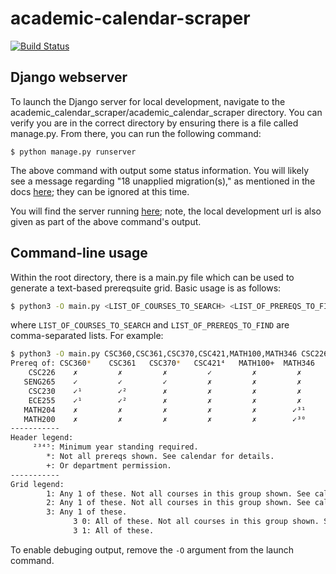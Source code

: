 # academic-calendar-scraper
[![Build Status](https://www.johnnyw.ca/jenkins/buildStatus/icon?job=academic-calendar-scraper%2Fcalendar-scrape-regression%2Fmain)](https://www.johnnyw.ca/jenkins/job/academic-calendar-scraper/job/calendar-scrape-regression/job/main/)

## Django webserver
To launch the Django server for local development, navigate to the academic_calendar_scraper/academic_calendar_scraper directory. You can verify you are in the correct directory by ensuring there is a file called manage.py. From there, you can run the following command:
```
$ python manage.py runserver
```

The above command with output some status information. You will likely see a message regarding "18 unapplied migration(s)," as mentioned in the docs [here](https://docs.djangoproject.com/en/4.2/intro/tutorial01/); they can be ignored at this time.

You will find the server running [here](http://127.0.0.1:8000/); note, the local development url is also given as part of the above command's output.

## Command-line usage

Within the root directory, there is a main.py file which can be used to generate a text-based prereqsuite grid. Basic usage is as follows:

```bash
$ python3 -O main.py <LIST_OF_COURSES_TO_SEARCH> <LIST_OF_PREREQS_TO_FIND>
```
where `LIST_OF_COURSES_TO_SEARCH` and `LIST_OF_PREREQS_TO_FIND` are comma-separated lists. For example:

```bash
$ python3 -O main.py CSC360,CSC361,CSC370,CSC421,MATH100,MATH346 CSC226,SENG265,CSC230,ECE255,MATH204,MATH200
Prereq of: CSC360*    CSC361   CSC370*   CSC421⁴   MATH100+  MATH346  
    CSC226    ✗         ✗         ✗         ✓         ✗         ✗     
   SENG265    ✓         ✓         ✓         ✗         ✗         ✗     
    CSC230    ✓¹        ✓²        ✗         ✗         ✗         ✗     
    ECE255    ✓¹        ✓²        ✗         ✗         ✗         ✗     
   MATH204    ✗         ✗         ✗         ✗         ✗        ✓³¹    
   MATH200    ✗         ✗         ✗         ✗         ✗        ✓³⁰    
-----------
Header legend:
     ²³⁴⁵: Minimum year standing required.
        *: Not all prereqs shown. See calendar for details.
        +: Or department permission.
-----------
Grid legend:
        1: Any 1 of these. Not all courses in this group shown. See calendar for details.
        2: Any 1 of these. Not all courses in this group shown. See calendar for details.
        3: Any 1 of these.
              3 0: All of these. Not all courses in this group shown. See calendar for details.
              3 1: All of these.
```

To enable debuging output, remove the `-O` argument from the launch command.

